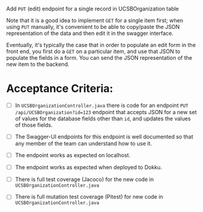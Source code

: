  Add `PUT` (edit) endpoint for a single record in UCSBOrganization table

Note that it is a good idea to implement `GET` for a single item
first; when using `PUT` manually, it's convenient to be able to copy/paste the JSON representation of the data and then edit it in the swagger interface.

Eventually, it's typically the case that in order to populate an edit
form in the front end, you first do a `GET` on a particular item, 
and use that JSON to populate the fields in a form.  You can send the
JSON representation of the new item to the backend.

# Acceptance Criteria:

- [ ] In `UCSBOrganizationController.java` there is code for an 
      endpoint `PUT /api/UCSBOrganization?id=123` endpoint 
      that accepts JSON for a new set of values for the database
      fields other than `id`, and updates the values of those fields.
- [ ] The Swagger-UI endpoints for this endpoint is well documented
      so that any member of the team can understand how to use it.
- [ ] The endpoint works as expected on localhost.
- [ ] The endpoint works as expected when deployed to Dokku.
- [ ] There is full test coverage (Jacoco) for the new code in 
      `UCSBOrganizationController.java`
- [ ] There is full mutation test coverage (Pitest) for new code in
      `UCSBOrganizationController.java`


